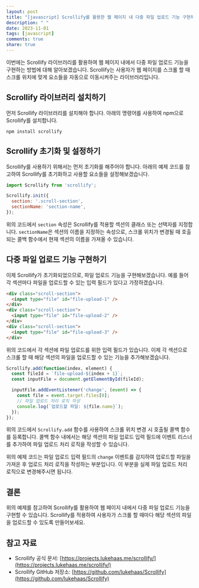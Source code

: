 ```yaml
---
layout: post
title: "[javascript] Scrollify를 활용한 웹 페이지 내 다중 파일 업로드 기능 구현하기"
description: " "
date: 2023-11-01
tags: [javascript]
comments: true
share: true
---
```


이번에는 Scrollify 라이브러리를 활용하여 웹 페이지 내에서 다중 파일 업로드 기능을 구현하는 방법에 대해 알아보겠습니다. Scrollify는 사용자가 웹 페이지를 스크롤 할 때 스크롤 위치에 맞게 요소들을 자동으로 이동시켜주는 라이브러리입니다. 

## Scrollify 라이브러리 설치하기

먼저 Scrollify 라이브러리를 설치해야 합니다. 아래의 명령어를 사용하여 npm으로 Scrollify를 설치합니다.

```shell
npm install scrollify
```

## Scrollify 초기화 및 설정하기

Scrollify를 사용하기 위해서는 먼저 초기화를 해주어야 합니다. 아래의 예제 코드를 참고하여 Scrollify를 초기화하고 사용할 요소들을 설정해보겠습니다.

```javascript
import Scrollify from 'scrollify';

Scrollify.init({
  section: '.scroll-section',
  sectionName: 'section-name',
});
```

위의 코드에서 `section` 속성은 Scrollify를 적용할 섹션의 클래스 또는 선택자를 지정합니다. `sectionName`은 섹션의 이름을 지정하는 속성으로, 스크롤 위치가 변경될 때 호출되는 콜백 함수에서 현재 섹션의 이름을 가져올 수 있습니다.

## 다중 파일 업로드 기능 구현하기

이제 Scrollify가 초기화되었으므로, 파일 업로드 기능을 구현해보겠습니다. 예를 들어 각 섹션마다 파일을 업로드할 수 있는 입력 필드가 있다고 가정하겠습니다.

```html
<div class="scroll-section">
  <input type="file" id="file-upload-1" />
</div>
<div class="scroll-section">
  <input type="file" id="file-upload-2" />
</div>
<div class="scroll-section">
  <input type="file" id="file-upload-3" />
</div>
```

위의 코드에서 각 섹션에 파일 업로드를 위한 입력 필드가 있습니다. 이제 각 섹션으로 스크롤 할 때 해당 섹션의 파일을 업로드할 수 있는 기능을 추가해보겠습니다.

```javascript
Scrollify.add(function(index, element) {
  const fileId = `file-upload-${index + 1}`;
  const inputFile = document.getElementById(fileId);

  inputFile.addEventListener('change', (event) => {
    const file = event.target.files[0];
    // 파일 업로드 처리 로직 작성
    console.log(`업로드할 파일: ${file.name}`);
  });
});
```

위의 코드에서 `Scrollify.add` 함수를 사용하여 스크롤 위치 변경 시 호출될 콜백 함수를 등록합니다. 콜백 함수 내에서는 해당 섹션의 파일 업로드 입력 필드에 이벤트 리스너를 추가하여 파일 업로드 처리 로직을 작성할 수 있습니다.

위의 예제 코드는 파일 업로드 입력 필드의 `change` 이벤트를 감지하여 업로드할 파일을 가져온 후 업로드 처리 로직을 작성하는 부분입니다. 이 부분을 실제 파일 업로드 처리 로직으로 변경해주시면 됩니다.

## 결론

위의 예제를 참고하여 Scrollify를 활용하여 웹 페이지 내에서 다중 파일 업로드 기능을 구현할 수 있습니다. Scrollify를 적용하여 사용자가 스크롤 할 때마다 해당 섹션의 파일을 업로드할 수 있도록 만들어보세요.

## 참고 자료

- Scrollify 공식 문서: [https://projects.lukehaas.me/scrollify/](https://projects.lukehaas.me/scrollify/)
- Scrollify GitHub 저장소: [https://github.com/lukehaas/Scrollify](https://github.com/lukehaas/Scrollify)
